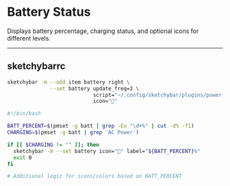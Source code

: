 # Battery Status

Displays battery percentage, charging status, and optional icons for different levels.

---

## sketchybarrc
```sh
sketchybar -m --add item battery right \
              --set battery update_freq=3 \
                            script="~/.config/sketchybar/plugins/power.sh" \
                            icon=""
```


```sh
#!/bin/bash

BATT_PERCENT=$(pmset -g batt | grep -Eo "\d+%" | cut -d% -f1)
CHARGING=$(pmset -g batt | grep 'AC Power')

if [[ $CHARGING != "" ]]; then
  sketchybar -m --set battery icon="" label="${BATT_PERCENT}%"
  exit 0
fi

# Additional logic for icons/colors based on BATT_PERCENT
```
